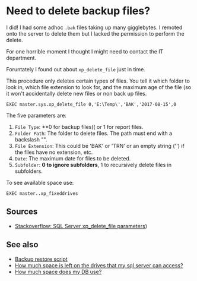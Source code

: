 ﻿# Need to delete backup files?

I did! I had some adhoc `.bak` files taking up many gigglebytes. I remoted onto the server to delete them but I lacked the permission to perform the delete.

For one horrible moment I thought I might need to contact the IT department.

Foruntately I found out about `xp_delete_file` just in time.

This procedure only deletes certain types of files. You tell it which folder to look in, which file extension to look for, and the maximum age of the file (so it won't accidentally delete new files or non back up files.

	EXEC master.sys.xp_delete_file 0,'E:\Temp\','BAK','2017-08-15',0

The five parameters are:

1. `File Type`: **0 for backup files(( or 1 for report files.
2. `Folder Path`: The folder to delete files. The path must end with a backslash "\".
3. `File Extension`: This could be 'BAK' or 'TRN' or an empty string ('') if the files have no extension, etc.
4. `Date`: The maximum date for files to be deleted.
5. `Subfolder`: **0 to ignore subfolders**, 1 to recursively delete files in subfolders.

To see available space use:

	EXEC master..xp_fixeddrives

## Sources

- [Stackoverflow: SQL Server xp_delete_file parameters](https://stackoverflow.com/questions/24582996/sql-server-xp-delete-file-parameters))

## See also

- [Backup restore script](backup_restore_script.md)
- [How much space is left on the drives that my sql server can access?](drive_sizes.md)
- [How much space does my DB use?](how_much_space_does_my_db_use.md)